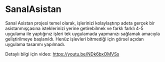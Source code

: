 # SanalAsistan
Sanal Asistan projesi temel olarak, işlerinizi kolaylaştırıp adeta gerçek bir asistanmışçasına isteklerinizi yerine getirebilmek ve farklı farklı 4-5 uygulama ile yaptığınız işleri tek uygulamada yapmanızı sağlamak amacıyla geliştirilmeye başlanıldı. Henüz işlevleri bitmediği için görsel açıdan uygulama tasarımı yapılmadı.

Detaylı bilgi için video:
https://youtu.be/NDk6bxOMVSs
